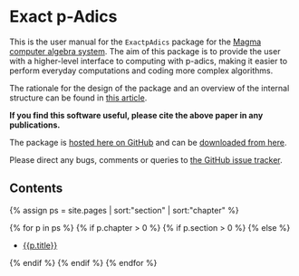 ---
---

# Exact p-Adics

This is the user manual for the `ExactpAdics` package for the [Magma computer algebra system](http://magma.maths.usyd.edu.au/magma). The aim of this package is to provide the user with a higher-level interface to computing with p-adics, making it easier to perform everyday computations and coding more complex algorithms.

The rationale for the design of the package and an overview of the internal structure can be found in [this article]().

**If you find this software useful, please cite the above paper in any publications.**

The package is [hosted here on GitHub](https://github.com/cjdoris/ExactpAdics) and can be [downloaded from here](https://github.com/cjdoris/ExactpAdics/releases/latest).

Please direct any bugs, comments or queries to [the GitHub issue tracker](https://github.com/cjdoris/ExactpAdics/issues).

## Contents

{% assign ps = site.pages | sort:"section" | sort:"chapter" %}

{% for p in ps %}
{% if p.chapter > 0 %}
{% if p.section > 0 %}
{% else %}

* [{{p.title}}]({{site.baseurl}}{{p.url}})

{% endif %}
{% endif %}
{% endfor %}
